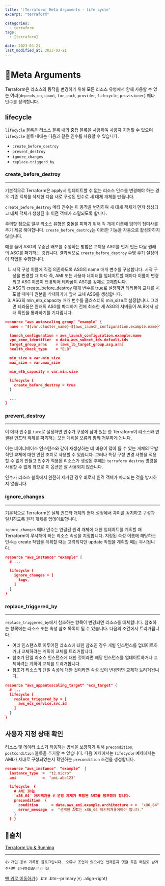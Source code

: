 ```yaml
---
title: '[Terraform] Meta Arguments - life cycle'
excerpt: "terraform"

categories:
  - terraform
tags: 
  - [terraform]

date: 2023-03-21
last_modified_at: 2023-03-21
---
```


# 🎯Meta Arguments
Terraform은 리소스의 동작을 변경하기 위해 모든 리소스 유형에서 함께 사용할 수 있는 여러(`depends_on`, `count`, `for_each`, `provider`, `lifecycle`, `provisioner`) 메타 인수를 정의합니다. 

## lifecycle
`lifecycle` 블록은 리소스 블록 내의 중첩 블록을 사용하여 사용자 지정할 수 있으며 `lifecycle` 블록 내에는 다음과 같은 인수를 사용할 수 있습니다.

- `create_before_destroy`
- `prevent_destroy`
- `ignore_changes`
- `replace-triggerd_by` 

### create_before_destroy
---
기본적으로 Terraform은 apply시 업데이트할 수 없는 리소스 인수를 변경해야 하는 경우 기존 객체를 삭제한 다음 새로 구성된 인수로 새 대체 개체를 만듭니다.

`create_before_destroy` 메타 인수는 이 동작을 변경하여 새 대체 객체가 먼저 생성되고 대체 객체가 생성된 후 이전 객체가 소멸되도록 합니다.

주의할 점으로 일부 리소스 유형은 충돌을 피하기 위해 각 개체 이름에 임의의 접미사를 추가 제공 해야합니다. `create_before_destroy`는 이러한 기능을 자동으로 활성화하지 않습니다.

예를 들어 ASG의 무중단 배포를 수행하는 방법은 교체용 ASG를 먼저 만든 다음 원래의 ASG를 파기하는 것입니다. 결과적으로 `create_before_destroy` 수명 주기 설정이 이 작업을 수행합니다.

1. 시작 구성 이름에 직접 의존하도록 ASG의 name 매개 변수를 구성합니다. 시작 구성을 변경할 때 마다 즉, AMI 또는 사용자 데이터를 업데이트할 때마다 이름이 변경되고 ASG 이름이 변경되어 테라폼이 ASG를 강제로 교체합니다.
2. ASG의 create_before_destroy 매개 변수를 true로 설정하면 테라폼이 교체를 시도할 때마다 원본을 삭제하기에 앞서 교체 ASG를 생성합니다.
3. ASG의 min_elb_capacity 매개 변수를 클러스터의 min_size로 설정합니다. 그러면 테라폼은 원래의 ASG를 파괴하기 전에 최소한 새 ASG의 서버들이 ALB에서 상태 확인을 통과하기를 기다립니다.

```json
resource "aws_autoscaling_group" "example" {
  name = "${var.cluster_name}-${aws_launch_configuration.example.name}"

  launch_configuration = aws_launch_configuration.example.name
  vpc_zone_identifier  = data.aws_subnet_ids.default.ids
  target_group_arns    = [aws_lb_target_group.asg.arn]
  health_check_type    = "ELB"

  min_size = var.min_size
  max_size = var.max_size

  min_elb_capacity = var.min.size

  lifecycle {
    create_before_destroy = true
  }

  ...
}
```

### prevent_destroy
---
이 메타 인수를 `ture`로 설정하면 인수가 구성에 남아 있는 한 Terraform이 리소스와 연결된 인프라 객체를 파괴하는 모든 계획을 오류와 함께 거부하게 됩니다.

이는 데이터베이스 인스턴스와 같이 재생상하는 데 비용이 많이 들 수 있는 개체의 우발적인 교체에 대한 안전 조치로 사용할 수 있습니다. 그러나 특정 구성 변경 사항을 적용할 수 없게 만들고 인수가 적용된 리소스가 생성된 후에는 `terraform destroy` 명령을 사용할 수 없게 되므로 이 옵션은 잘 사용되지 않습니다.

인수가 리소스 블록에서 완전히 제거된 경우 비로서 원격 객체가 파괴되는 것을 방지하지 않습니다.

### ignore_changes
---
기본적으로 Terraform은 실제 인프라 개체의 현재 설정에서 차이를 감지하고 구성과 일치하도록 원격 개체를 업데이트합니다.

`ignore_changes` 메타 인수는 연결된 원격 개체에 대한 업데이트를 계획할 때 Terraform이 무시해야 하는 리소스 속성을 지정합니다. 지정된 속성 이름에 해당하는 인수는 create 작업을 계획할 때는 고려되지만 update 작업을 계획할 때는 무시됩니다. 

```json
resource "aws_instance" "example" {
  # ...

  lifecycle {
    ignore_changes = [
      tags,
    ]
  }
}
```

### replace_triggered_by
---
`replace_triggered_by`에서 참조하는 항목이 변경되면 리소스를 대체합니다. 참조하는 항목에는 리소스 또는 속성 참조 목록이 될 수 있습니다. 다음의 조건에서 트리거됩니다.

- 여러 인스턴스로 이루어진 리소스에 대한 참조인 경우 개별 인스턴스를 업데이트하거나 교체하려는 계획이 교체를 트리거합니다.
- 참조가 단일 리소스 인스턴스에 대한 것이라면 해당 인스턴스를 업데이트하거나 교체하려는 계획이 교체를 트리거합니다.
- 참조가 리소스의 단일 속성에 대한 것이라면 속성 값이 변경되면 교체가 트리거됩니다.

```json
resource "aws_appautoscaling_target" "ecs_target" {
  # ...
  lifecycle {
    replace_triggered_by = [
      aws_ecs_service.svc.id
    ]
  }
}
```

## 사용자 지정 상태 확인
리소스 및 데이터 소스가 작동하는 방식을 보장하기 위해 `precondition`, `postcondition` 블록을 추가할 수 있습니다. 다음 예제에서는 `lifecycle` 예제에서는 AMI가 제대로 구성되었는지 확인하는 `precondition` 조건을 생성합니다.

```json
resource "aws_instance"  "example"  { 
  instance_type  =  "t2.micro" 
  ami            =  "ami-abc123" 

  lifecycle  { 
    # AMI ID는 
    `x86_64` 아키텍처용 # 운영 체제가 포함된 AMI를 참조해야 합니다. 
    precondition  { 
      condition      = data.aws_ami.example.architecture = =  "x86_64" 
      error_message  =  "선택한 AMI는 x86_64 아키텍처용이어야 합니다." 
    } 
  } }


```

## 📌출처
[Terraform Up & Running](https://developer.hashicorp.com/terraform/language/modules/develop)

***
    👍 개인 공부 기록용 블로그입니다. 오류나 조언이 있으시면 언제든지 댓글 혹은 메일로 남겨주시면 감사하겠습니다! 😄

[맨 위로 이동하기](#){: .btn .btn--primary }{: .align-right}